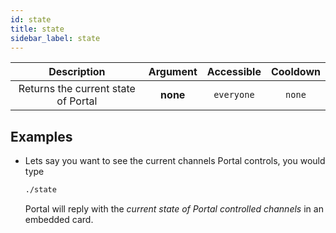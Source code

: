 ```yaml
---
id: state
title: state
sidebar_label: state
---
```


|             Description             | Argument | Accessible | Cooldown |
| :---------------------------------: | :------: | :--------: | :------: |
| Returns the current state of Portal | __none__ | `everyone` |  `none`  |

## Examples

* Lets say you want to see the current channels Portal controls, you would type
    ```bash
    ./state
    ```

    Portal will reply with the _current state of Portal controlled channels_ in an embedded card.
